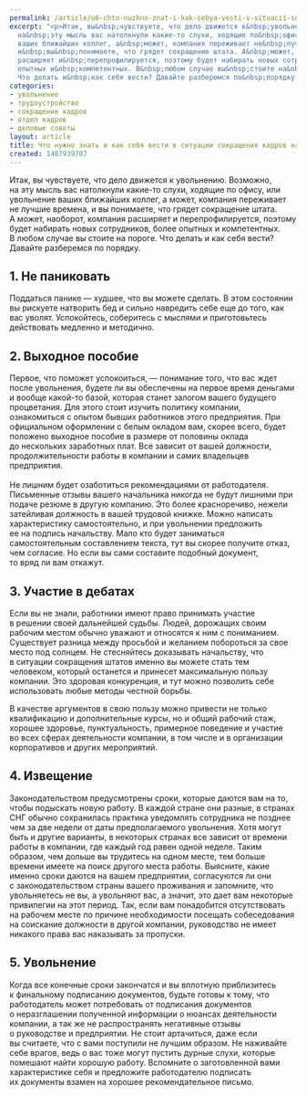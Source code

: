 ```yaml
---
permalink: /article/u6-chto-nuzhno-znat-i-kak-sebya-vesti-v-situacii-sokrashcheniya-kadrov-na-predpriyatii
excerpt: "<p>Итак, вы&nbsp;чувствуете, что дело движется к&nbsp;увольнению. Возможно,
  на&nbsp;эту мысль вас натолкнули какие-то слухи, ходящие по&nbsp;офису, или увольнение
  ваших ближайших коллег, а&nbsp;может, компания переживает не&nbsp;лучшие времена,
  и&nbsp;вы&nbsp;понимаете, что грядет сокращение штата. А&nbsp;может, наоборот, компания
  расширяет и&nbsp;перепрофилируется, поэтому будет набирать новых сотрудников, более
  опытных и&nbsp;компетентных. В&nbsp;любом случае вы&nbsp;стоите на&nbsp;пороге.
  Что делать и&nbsp;как себя вести? Давайте разберемся по&nbsp;порядку.</p>"
categories:
- увольнение
- трудоустройство
- сокращение кадров
- отдел кадров
- деловые советы
layout: article
title: Что нужно знать и как себя вести в ситуации сокращения кадров на предприятии
created: 1487939707
---
```

<p>Итак, вы&nbsp;чувствуете, что дело движется к&nbsp;увольнению. Возможно, на&nbsp;эту мысль вас натолкнули какие-то слухи, ходящие по&nbsp;офису, или увольнение ваших ближайших коллег, а&nbsp;может, компания переживает не&nbsp;лучшие времена, и&nbsp;вы&nbsp;понимаете, что грядет сокращение штата. А&nbsp;может, наоборот, компания расширяет и&nbsp;перепрофилируется, поэтому будет набирать новых сотрудников, более опытных и&nbsp;компетентных. В&nbsp;любом случае вы&nbsp;стоите на&nbsp;пороге. Что делать и&nbsp;как себя вести? Давайте разберемся по&nbsp;порядку.</p>
<h2>1. Не&nbsp;паниковать</h2>
<p>Поддаться панике&nbsp;— худшее, что вы&nbsp;можете сделать. В&nbsp;этом состоянии вы&nbsp;рискуете натворить бед и&nbsp;сильно навредить себе еще до&nbsp;того, как вас уволят. Успокойтесь, соберитесь с&nbsp;мыслями и&nbsp;приготовьтесь действовать медленно и&nbsp;методично.</p>
<h2>2. Выходное пособие</h2>
<p>Первое, что поможет успокоиться,&nbsp;— понимание того, что вас ждет после увольнения, будете&nbsp;ли вы&nbsp;обеспечены на&nbsp;первое время деньгами и&nbsp;вообще какой-то базой, которая станет залогом вашего будущего процветания. Для этого стоит изучить политику компании, ознакомиться с&nbsp;опытом бывших работников этого предприятия. При официальном оформлении с&nbsp;белым окладом вам, скорее всего, будет положено выходное пособие в&nbsp;размере от&nbsp;половины оклада до&nbsp;нескольких заработных плат. Все зависит от&nbsp;вашей должности, продолжительности работы в&nbsp;компании и&nbsp;самих владельцев предприятия.<br/>
	<br/>
 Не&nbsp;лишним будет озаботиться рекомендациями от&nbsp;работодателя. Письменные отзывы вашего начальника никогда не&nbsp;будут лишними при подаче резюме в&nbsp;другую компанию. Это более красноречиво, нежели затейливая должность в&nbsp;вашей трудовой книжке. Можно написать характеристику самостоятельно, и&nbsp;при увольнении предложить ее&nbsp;на&nbsp;подпись начальству. Мало кто будет заниматься самостоятельным составлением текста, тут вы&nbsp;скорее получите отказ, чем согласие. Но&nbsp;если вы&nbsp;сами составите подобный документ, то&nbsp;вряд&nbsp;ли вам откажут. 
</p>
<h2>3. Участие в&nbsp;дебатах</h2>
<p>Если вы&nbsp;не&nbsp;знали, работники имеют право принимать участие в&nbsp;решении своей дальнейшей судьбы. Людей, дорожащих своим рабочим местом обычно уважают и&nbsp;относятся к&nbsp;ним с&nbsp;пониманием. Существует разница между просьбой и&nbsp;желанием побороться за&nbsp;свое место под солнцем. Не&nbsp;стесняйтесь доказывать начальству, что в&nbsp;ситуации сокращения штатов именно вы&nbsp;можете стать тем человеком, который останется и&nbsp;принесет максимальную пользу компании. Это здоровая конкуренция, и&nbsp;тут можно позволить себе использовать любые методы честной борьбы. </p>
<p>В&nbsp;качестве аргументов в&nbsp;свою пользу можно привести не&nbsp;только квалификацию и&nbsp;дополнительные курсы, но&nbsp;и&nbsp;общий рабочий стаж, хорошее здоровье, пунктуальность, примерное поведение и&nbsp;участие во&nbsp;всех сферах деятельности компании, в&nbsp;том числе и&nbsp;в&nbsp;организации корпоративов и&nbsp;других мероприятий. </p>
<h2>4. Извещение</h2>
<p>Законодательством предусмотрены сроки, которые даются вам на&nbsp;то, чтобы подыскать новую работу. В&nbsp;каждой стране они разные, в&nbsp;странах СНГ обычно сохранилась практика уведомлять сотрудника не&nbsp;позднее чем за&nbsp;две недели от&nbsp;даты предполагаемого увольнения. Хотя могут быть и&nbsp;другие варианты, в&nbsp;некоторых странах все зависит от&nbsp;времени работы в&nbsp;компании, где каждый год равен одной неделе. Таким образом, чем дольше вы&nbsp;трудитесь на&nbsp;одном месте, тем больше времени имеете на&nbsp;поиск другого места работы. Выясните, какие именно сроки даются на&nbsp;вашем предприятии, согласуются&nbsp;ли они с&nbsp;законодательством страны вашего проживания и&nbsp;запомните, что увольняетесь не&nbsp;вы, а&nbsp;увольняют вас, а&nbsp;значит, это дает вам некоторые привилегии на&nbsp;этот период. Так, если вам понадобится отсутствовать на&nbsp;рабочем месте по&nbsp;причине необходимости посещать собеседования на&nbsp;соискание должности в&nbsp;другой компании, руководство не&nbsp;имеет никакого права вас наказывать за&nbsp;пропуски. </p>
<h2>5. Увольнение</h2>
<p>Когда все конечные сроки закончатся и&nbsp;вы&nbsp;вплотную приблизитесь к&nbsp;финальному подписанию документов, будьте готовы к&nbsp;тому, что работодатель может потребовать от&nbsp;подписания документов о&nbsp;неразглашении полученной информации о&nbsp;нюансах деятельности компании, а&nbsp;так&nbsp;же не&nbsp;распространять негативные отзывы о&nbsp;руководстве и&nbsp;предприятии. Не&nbsp;стоит артачиться, даже если вы&nbsp;считаете, что с&nbsp;вами поступили не&nbsp;лучшим образом. Не&nbsp;наживайте себе врагов, ведь о&nbsp;вас тоже могут пустить дурные слухи, которые помешают найти хорошую работу. Вспомните о&nbsp;заготовленной вами характеристике себя и&nbsp;предложите работодателю подписать их&nbsp;документы взамен на&nbsp;хорошее рекомендательное письмо. </p>
